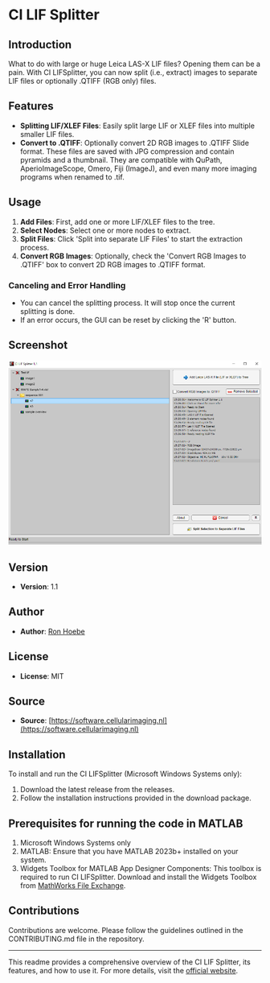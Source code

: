 # CI LIF Splitter

## Introduction

What to do with large or huge Leica LAS-X LIF files? Opening them can be a pain. With CI LIFSplitter, you can now split (i.e., extract) images to separate LIF files or optionally .QTIFF (RGB only) files.

## Features

- **Splitting LIF/XLEF Files**: Easily split large LIF or XLEF files into multiple smaller LIF files.
- **Convert to .QTIFF**: Optionally convert 2D RGB images to .QTIFF Slide format. These files are saved with JPG compression and contain pyramids and a thumbnail. They are compatible with QuPath, AperioImageScope, Omero, Fiji (ImageJ), and even many more imaging programs when renamed to .tif.

## Usage

1. **Add Files**: First, add one or more LIF/XLEF files to the tree.
2. **Select Nodes**: Select one or more nodes to extract.
3. **Split Files**: Click 'Split into separate LIF Files' to start the extraction process.
4. **Convert RGB Images**: Optionally, check the 'Convert RGB Images to .QTIFF' box to convert 2D RGB images to .QTIFF format.

### Canceling and Error Handling

- You can cancel the splitting process. It will stop once the current splitting is done.
- If an error occurs, the GUI can be reset by clicking the 'R' button.

## Screenshot

![CI LIF Splitter Interface](https://github.com/Cellular-Imaging-Amsterdam-UMC/CI_LIF-Splitter/blob/main/Schermafbeelding%202024-05-29%20152728.png)

## Version

- **Version**: 1.1

## Author

- **Author**: [Ron Hoebe](mailto:r.a.hoebe@amsterdamumc.nl)

## License

- **License**: MIT

## Source

- **Source**: [https://software.cellularimaging.nl](https://software.cellularimaging.nl)

## Installation

To install and run the CI LIFSplitter (Microsoft Windows Systems only):

1. Download the latest release from the releases.
2. Follow the installation instructions provided in the download package.

## Prerequisites for running the code in MATLAB
1. Microsoft Windows Systems only
2. MATLAB: Ensure that you have MATLAB 2023b+ installed on your system.
3. Widgets Toolbox for MATLAB App Designer Components: This toolbox is required to run CI LIFSplitter. 
Download and install the Widgets Toolbox from [MathWorks File Exchange](https://nl.mathworks.com/matlabcentral/fileexchange/83328-widgets-toolbox-matlab-app-designer-components).

## Contributions

Contributions are welcome. Please follow the guidelines outlined in the CONTRIBUTING.md file in the repository.

---

This readme provides a comprehensive overview of the CI LIF Splitter, its features, and how to use it. For more details, visit the [official website](https://software.cellularimaging.nl).
